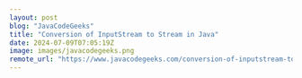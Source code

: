 ```yaml
---
layout: post
blog: "JavaCodeGeeks"
title: "Conversion of InputStream to Stream in Java"
date: 2024-07-09T07:05:19Z
image: images/javacodegeeks.png
remote_url: "https://www.javacodegeeks.com/conversion-of-inputstream-to-stream-in-java.html"
---
```

